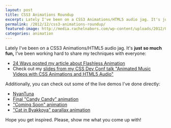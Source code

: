 ```yaml
---
layout: post
title: CSS3 Animations Roundup
excerpt: Lately I've been on a CSS3 Animations/HTML5 audio jag. It's just so much fun,﻿ I've been working hard to share my techniques with everyone.
permalink: /2012/12/css3-animations-roundup/
featured-image: http://media.rachelnabors.com/wp-content/uploads/2012/09/tuna-waits_dribbble.jpg
categories: animation
---
```

Lately I've been on a CSS3 Animations/HTML5 audio jag. It's <strong>just so much fun,</strong> I've been working hard to share my techniques with everyone:
<ul>
  <li><a href="http://24ways.org/2012/flashless-animation/">24 Ways posted my article about Flashless Animation</a></li>
  <li>Check out my <a href="http://rachelnabors.com/css-amv-talk">slides from my CSS Dev Conf talk "Animated Music Videos with CSS Animations and HTML5 Audio"</a></li>
</ul>
Additionally, you can check out some of the live demos I've done directly:
<ul>
  <li><a href="http://rachelnabors.com/nyantuna/">NyanTuna</a></li>
  <li><a href="/css-amv-talk/animation">Final "Candy Candy" animation</a></li>
  <li><a href="/css-amv-talk/toys/curtains.html">"Coming Soon" animation</a></li>
  <li><a href="http://codepen.io/CrowChick/full/rCost">"Cat in Byakkoya" parallax animation</a></li>
</ul>
Hope you get inspired. Please, show me what you come up with!